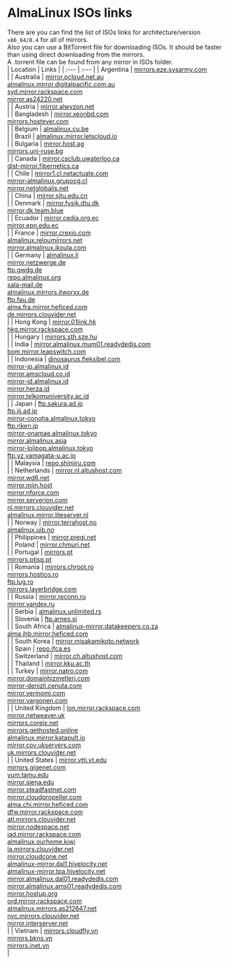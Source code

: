 # AlmaLinux ISOs links  
There are you can find the list of ISOs links for architecture/version `x86_64/8.4` for all of mirrors.  
Also you can use a BitTorrent file for downloading ISOs. It should be faster than using direct downloading from the mirrors.  
A .torrent file can be found from any mirror in ISOs folder.  
| Location | Links |
| :--- | :--- |
| Argentina | [mirrors.eze.sysarmy.com](http://mirrors.eze.sysarmy.com/almalinux/8.4/isos/x86_64)</br> |
| Australia | [mirror.pcloud.net.au](http://mirror.pcloud.net.au/almalinux/8.4/isos/x86_64)</br>[almalinux.mirror.digitalpacific.com.au](http://almalinux.mirror.digitalpacific.com.au/8.4/isos/x86_64)</br>[syd.mirror.rackspace.com](http://syd.mirror.rackspace.com/almalinux/8.4/isos/x86_64)</br>[mirror.as24220.net](http://mirror.as24220.net/almalinux/8.4/isos/x86_64)</br> |
| Austria | [mirror.alwyzon.net](http://mirror.alwyzon.net/almalinux/8.4/isos/x86_64)</br> |
| Bangladesh | [mirror.xeonbd.com](http://mirror.xeonbd.com/almalinux/8.4/isos/x86_64)</br>[mirrors.hostever.com](http://mirrors.hostever.com/almalinux/8.4/isos/x86_64)</br> |
| Belgium | [almalinux.cu.be](http://almalinux.cu.be/8.4/isos/x86_64)</br> |
| Brazil | [almalinux.mirror.letscloud.io](http://almalinux.mirror.letscloud.io/8.4/isos/x86_64)</br> |
| Bulgaria | [mirror.host.ag](http://mirror.host.ag/almalinux/8.4/isos/x86_64)</br>[mirrors.uni-ruse.bg](http://mirrors.uni-ruse.bg/almalinux/8.4/isos/x86_64)</br> |
| Canada | [mirror.csclub.uwaterloo.ca](http://mirror.csclub.uwaterloo.ca/almalinux/8.4/isos/x86_64)</br>[dist-mirror.fibernetics.ca](http://dist-mirror.fibernetics.ca/almalinux/8.4/isos/x86_64)</br> |
| Chile | [mirror1.cl.netactuate.com](http://mirror1.cl.netactuate.com/almalinux/8.4/isos/x86_64)</br>[mirror-almalinux.grupocg.cl](http://mirror-almalinux.grupocg.cl/almalinux/8.4/isos/x86_64)</br>[mirror.netglobalis.net](http://mirror.netglobalis.net/almalinux/8.4/isos/x86_64)</br> |
| China | [mirror.sjtu.edu.cn](https://mirror.sjtu.edu.cn/almalinux/8.4/isos/x86_64)</br> |
| Denmark | [mirror.fysik.dtu.dk](http://mirror.fysik.dtu.dk/linux/almalinux/8.4/isos/x86_64)</br>[mirror.dk.team.blue](http://mirror.dk.team.blue/almalinux/8.4/isos/x86_64)</br> |
| Ecuador | [mirror.cedia.org.ec](http://mirror.cedia.org.ec/almalinux/8.4/isos/x86_64)</br>[mirror.epn.edu.ec](http://mirror.epn.edu.ec/almalinux/8.4/isos/x86_64)</br> |
| France | [mirror.crexio.com](http://mirror.crexio.com/almalinux/8.4/isos/x86_64)</br>[almalinux.reloumirrors.net](http://almalinux.reloumirrors.net/8.4/isos/x86_64)</br>[mirror.almalinux.ikoula.com](http://mirror.almalinux.ikoula.com/8.4/isos/x86_64)</br> |
| Germany | [almalinux.li](http://almalinux.li/8.4/isos/x86_64)</br>[mirror.netzwerge.de](http://mirror.netzwerge.de/almalinux/8.4/isos/x86_64)</br>[ftp.gwdg.de](http://ftp.gwdg.de/pub/linux/almalinux/8.4/isos/x86_64)</br>[repo.almalinux.org](http://repo.almalinux.org/almalinux/8.4/isos/x86_64)</br>[sala-mail.de](https://sala-mail.de/pub/almalinux/8.4/isos/x86_64)</br>[almalinux.mirrors.itworxx.de](http://almalinux.mirrors.itworxx.de/8.4/isos/x86_64)</br>[ftp.fau.de](http://ftp.fau.de/almalinux/8.4/isos/x86_64)</br>[alma.fra.mirror.heficed.com](http://alma.fra.mirror.heficed.com/8.4/isos/x86_64)</br>[de.mirrors.clouvider.net](http://de.mirrors.clouvider.net/almalinux/8.4/isos/x86_64)</br> |
| Hong Kong | [mirror.01link.hk](http://mirror.01link.hk/almalinux/8.4/isos/x86_64)</br>[hkg.mirror.rackspace.com](http://hkg.mirror.rackspace.com/almalinux/8.4/isos/x86_64)</br> |
| Hungary | [mirrors.sth.sze.hu](http://mirrors.sth.sze.hu/almalinux/8.4/isos/x86_64)</br> |
| India | [mirror.almalinux.mum01.readydedis.com](http://mirror.almalinux.mum01.readydedis.com/almalinux/8.4/isos/x86_64)</br>[bom.mirror.leapswitch.com](http://bom.mirror.leapswitch.com/almalinux/8.4/isos/x86_64)</br> |
| Indonesia | [dinosaurus.fleksibel.com](http://dinosaurus.fleksibel.com/almalinux/8.4/isos/x86_64)</br>[mirror-jp.almalinux.id](http://mirror-jp.almalinux.id/almalinux/8.4/isos/x86_64)</br>[mirror.amscloud.co.id](http://mirror.amscloud.co.id/almalinux/8.4/isos/x86_64)</br>[mirror-id.almalinux.id](http://mirror-id.almalinux.id/almalinux/8.4/isos/x86_64)</br>[mirror.herza.id](http://mirror.herza.id/almalinux/8.4/isos/x86_64)</br>[mirror.telkomuniversity.ac.id](http://mirror.telkomuniversity.ac.id/almalinux/8.4/isos/x86_64)</br> |
| Japan | [ftp.sakura.ad.jp](http://ftp.sakura.ad.jp/almalinux/8.4/isos/x86_64)</br>[ftp.iij.ad.jp](http://ftp.iij.ad.jp/pub/linux/almalinux/8.4/isos/x86_64)</br>[mirror-conoha.almalinux.tokyo](http://mirror-conoha.almalinux.tokyo/almalinux/8.4/isos/x86_64)</br>[ftp.riken.jp](http://ftp.riken.jp/Linux/almalinux/8.4/isos/x86_64)</br>[mirror-onamae.almalinux.tokyo](http://mirror-onamae.almalinux.tokyo/almalinux/8.4/isos/x86_64)</br>[mirror.almalinux.asia](http://mirror.almalinux.asia/almalinux/8.4/isos/x86_64)</br>[mirror-lolipop.almalinux.tokyo](http://mirror-lolipop.almalinux.tokyo/almalinux/8.4/isos/x86_64)</br>[ftp.yz.yamagata-u.ac.jp](http://ftp.yz.yamagata-u.ac.jp/pub/linux/almalinux/8.4/isos/x86_64)</br> |
| Malaysia | [repo.shinjiru.com](http://repo.shinjiru.com/almalinux/8.4/isos/x86_64)</br> |
| Netherlands | [mirror.nl.altushost.com](http://mirror.nl.altushost.com/almalinux/8.4/isos/x86_64)</br>[mirror.wd6.net](http://mirror.wd6.net/almalinux/8.4/isos/x86_64)</br>[mirror.mijn.host](http://mirror.mijn.host/almalinux/8.4/isos/x86_64)</br>[mirror.nforce.com](http://mirror.nforce.com/pub/linux/almalinux/8.4/isos/x86_64)</br>[mirror.serverion.com](http://mirror.serverion.com/almalinux/8.4/isos/x86_64)</br>[nl.mirrors.clouvider.net](http://nl.mirrors.clouvider.net/almalinux/8.4/isos/x86_64)</br>[almalinux.mirror.liteserver.nl](http://almalinux.mirror.liteserver.nl/8.4/isos/x86_64)</br> |
| Norway | [mirror.terrahost.no](http://mirror.terrahost.no/almalinux/8.4/isos/x86_64)</br>[almalinux.uib.no](http://almalinux.uib.no/8.4/isos/x86_64)</br> |
| Philippines | [mirror.pregi.net](http://mirror.pregi.net/almalinux/8.4/isos/x86_64)</br> |
| Poland | [mirror.chmuri.net](http://mirror.chmuri.net/almalinux/8.4/isos/x86_64)</br> |
| Portugal | [mirrors.pt](http://mirrors.pt/almalinux/8.4/isos/x86_64)</br>[mirrors.ptisp.pt](http://mirrors.ptisp.pt/almalinux/8.4/isos/x86_64)</br> |
| Romania | [mirrors.chroot.ro](http://mirrors.chroot.ro/almalinux/8.4/isos/x86_64)</br>[mirrors.hostico.ro](http://mirrors.hostico.ro/almalinux/8.4/isos/x86_64)</br>[ftp.lug.ro](http://ftp.lug.ro/almalinux/8.4/isos/x86_64)</br>[mirrors.layerbridge.com](http://mirrors.layerbridge.com/almalinux/8.4/isos/x86_64)</br> |
| Russia | [mirror.reconn.ru](http://mirror.reconn.ru/almalinux/8.4/isos/x86_64)</br>[mirror.yandex.ru](http://mirror.yandex.ru/almalinux/8.4/isos/x86_64)</br> |
| Serbia | [almalinux.unlimited.rs](http://almalinux.unlimited.rs/8.4/isos/x86_64)</br> |
| Slovenia | [ftp.arnes.si](http://ftp.arnes.si/mirrors/almalinux/8.4/isos/x86_64)</br> |
| South Africa | [almalinux-mirror.datakeepers.co.za](http://almalinux-mirror.datakeepers.co.za/8.4/isos/x86_64)</br>[alma.jhb.mirror.heficed.com](http://alma.jhb.mirror.heficed.com/8.4/isos/x86_64)</br> |
| South Korea | [mirror.misakamikoto.network](http://mirror.misakamikoto.network/almalinux/8.4/isos/x86_64)</br> |
| Spain | [repo.ifca.es](http://repo.ifca.es/almalinux/8.4/isos/x86_64)</br> |
| Switzerland | [mirror.ch.altushost.com](http://mirror.ch.altushost.com/almalinux/8.4/isos/x86_64)</br> |
| Thailand | [mirror.kku.ac.th](http://mirror.kku.ac.th/almalinux/8.4/isos/x86_64)</br> |
| Turkey | [mirror.natro.com](http://mirror.natro.com/almalinux/8.4/isos/x86_64)</br>[mirror.domainhizmetleri.com](http://mirror.domainhizmetleri.com/almalinux/8.4/isos/x86_64)</br>[mirror-denizli.cenuta.com](http://mirror-denizli.cenuta.com/almalinux/8.4/isos/x86_64)</br>[mirror.verinomi.com](http://mirror.verinomi.com/almalinux/8.4/isos/x86_64)</br>[mirror.vargonen.com](http://mirror.vargonen.com/almalinux/8.4/isos/x86_64)</br> |
| United Kingdom | [lon.mirror.rackspace.com](http://lon.mirror.rackspace.com/almalinux/8.4/isos/x86_64)</br>[mirror.netweaver.uk](http://mirror.netweaver.uk/almalinux/8.4/isos/x86_64)</br>[mirrors.coreix.net](http://mirrors.coreix.net/almalinux/8.4/isos/x86_64)</br>[mirrors.gethosted.online](http://mirrors.gethosted.online/almalinux/8.4/isos/x86_64)</br>[almalinux.mirror.katapult.io](http://almalinux.mirror.katapult.io/8.4/isos/x86_64)</br>[mirror.cov.ukservers.com](http://mirror.cov.ukservers.com/almalinux/8.4/isos/x86_64)</br>[uk.mirrors.clouvider.net](http://uk.mirrors.clouvider.net/almalinux/8.4/isos/x86_64)</br> |
| United States | [mirror.vtti.vt.edu](http://mirror.vtti.vt.edu/almalinux/8.4/isos/x86_64)</br>[mirrors.gigenet.com](https://mirrors.gigenet.com/almalinux/8.4/isos/x86_64)</br>[yum.tamu.edu](http://yum.tamu.edu/alma/8.4/isos/x86_64)</br>[mirror.siena.edu](http://mirror.siena.edu/almalinux/8.4/isos/x86_64)</br>[mirror.steadfastnet.com](http://mirror.steadfastnet.com/almalinux/8.4/isos/x86_64)</br>[mirror.cloudpropeller.com](http://mirror.cloudpropeller.com/almalinux/8.4/isos/x86_64)</br>[alma.chi.mirror.heficed.com](http://alma.chi.mirror.heficed.com/8.4/isos/x86_64)</br>[dfw.mirror.rackspace.com](http://dfw.mirror.rackspace.com/almalinux/8.4/isos/x86_64)</br>[atl.mirrors.clouvider.net](http://atl.mirrors.clouvider.net/almalinux/8.4/isos/x86_64)</br>[mirror.nodespace.net](http://mirror.nodespace.net/almalinux/8.4/isos/x86_64)</br>[iad.mirror.rackspace.com](http://iad.mirror.rackspace.com/almalinux/8.4/isos/x86_64)</br>[almalinux.ourhome.kiwi](https://almalinux.ourhome.kiwi/8.4/isos/x86_64)</br>[la.mirrors.clouvider.net](http://la.mirrors.clouvider.net/almalinux/8.4/isos/x86_64)</br>[mirror.cloudcone.net](http://mirror.cloudcone.net/almalinux/8.4/isos/x86_64)</br>[almalinux-mirror.dal1.hivelocity.net](http://almalinux-mirror.dal1.hivelocity.net/8.4/isos/x86_64)</br>[almalinux-mirror.tpa.hivelocity.net](http://almalinux-mirror.tpa.hivelocity.net/8.4/isos/x86_64)</br>[mirror.almalinux.dal01.readydedis.com](http://mirror.almalinux.dal01.readydedis.com/almalinux/8.4/isos/x86_64)</br>[mirror.almalinux.ams01.readydedis.com](http://mirror.almalinux.ams01.readydedis.com/almalinux/8.4/isos/x86_64)</br>[mirror.hostup.org](http://mirror.hostup.org/almalinux/8.4/isos/x86_64)</br>[ord.mirror.rackspace.com](http://ord.mirror.rackspace.com/almalinux/8.4/isos/x86_64)</br>[almalinux.mirrors.as212647.net](http://almalinux.mirrors.as212647.net/8.4/isos/x86_64)</br>[nyc.mirrors.clouvider.net](http://nyc.mirrors.clouvider.net/almalinux/8.4/isos/x86_64)</br>[mirror.interserver.net](http://mirror.interserver.net/almalinux/8.4/isos/x86_64)</br> |
| Vietnam | [mirrors.cloudfly.vn](http://mirrors.cloudfly.vn/almalinux/8.4/isos/x86_64)</br>[mirrors.bkns.vn](http://mirrors.bkns.vn/almalinux/8.4/isos/x86_64)</br>[mirrors.inet.vn](http://mirrors.inet.vn/almalinux/8.4/isos/x86_64)</br> |
